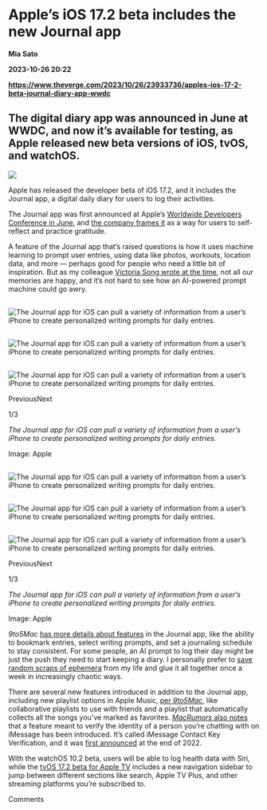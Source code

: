 # Apple’s iOS 17.2 beta includes the new Journal app
**Mia Sato**

**2023-10-26 20:22**

**https://www.theverge.com/2023/10/26/23933736/apples-ios-17-2-beta-journal-diary-app-wwdc**

The digital diary app was announced in June at WWDC, and now it’s available for testing, as Apple released new beta versions of iOS, tvOS, and watchOS.
-------------------------------------------------------------------------------------------------------------------------------------------------------

![](https://cdn.vox-cdn.com/thumbor/Y0jeFEuQTozTExVs5yIh82tvzOw=/0x0:2040x1360/1200x628/filters:focal(1020x680:1021x681)/cdn.vox-cdn.com/uploads/chorus_asset/file/24402141/STK071_apple_K_Radtke_01.jpg)

Apple has released the developer beta of iOS 17.2, and it includes the Journal app, a digital daily diary for users to log their activities.

The Journal app was first announced at Apple’s [Worldwide Developers Conference in June](https://www.theverge.com/2023/6/5/23738869/apple-journal-app-ios-iphone-wwdc-2023), and [the company frames it](https://www.apple.com/newsroom/2023/06/ios-17-makes-iphone-more-personal-and-intuitive/) as a way for users to self-reflect and practice gratitude.

A feature of the Journal app that’s raised questions is how it uses machine learning to prompt user entries, using data like photos, workouts, location data, and more — perhaps good for people who need a little bit of inspiration. But as my colleague [Victoria Song wrote at the time](https://www.theverge.com/23750998/apple-ios-17-journal-app-ai), not all our memories are happy, and it’s not hard to see how an AI-powered prompt machine could go awry.

![<em>The Journal app for iOS can pull a variety of information from a user’s iPhone to create personalized writing prompts for daily entries.</em>](data:image/gif;base64,R0lGODlhAQABAIAAAAAAAP///yH5BAEAAAAALAAAAAABAAEAAAIBRAA7)

![<em>The Journal app for iOS can pull a variety of information from a user’s iPhone to create personalized writing prompts for daily entries.</em>](https://duet-cdn.vox-cdn.com/thumbor/0x0:2560x1440/2400x1350/filters:focal(1280x720:1281x721):format(webp)/cdn.vox-cdn.com/uploads/chorus_asset/file/24703725/wwdc_2023_225.jpg)

![<em>The Journal app for iOS can pull a variety of information from a user’s iPhone to create personalized writing prompts for daily entries.</em>](data:image/gif;base64,R0lGODlhAQABAIAAAAAAAP///yH5BAEAAAAALAAAAAABAAEAAAIBRAA7)

![<em>The Journal app for iOS can pull a variety of information from a user’s iPhone to create personalized writing prompts for daily entries.</em>](https://duet-cdn.vox-cdn.com/thumbor/0x0:2560x1440/2400x1350/filters:focal(1280x720:1281x721):format(webp)/cdn.vox-cdn.com/uploads/chorus_asset/file/24703729/wwdc_2023_223.jpg)

![<em>The Journal app for iOS can pull a variety of information from a user’s iPhone to create personalized writing prompts for daily entries.</em>](data:image/gif;base64,R0lGODlhAQABAIAAAAAAAP///yH5BAEAAAAALAAAAAABAAEAAAIBRAA7)

![<em>The Journal app for iOS can pull a variety of information from a user’s iPhone to create personalized writing prompts for daily entries.</em>](https://duet-cdn.vox-cdn.com/thumbor/0x0:2560x1440/2400x1350/filters:focal(1280x720:1281x721):format(webp)/cdn.vox-cdn.com/uploads/chorus_asset/file/24703728/wwdc_2023_226.jpg)

PreviousNext

1/3

_The Journal app for iOS can pull a variety of information from a user’s iPhone to create personalized writing prompts for daily entries._

Image: Apple

![<em>The Journal app for iOS can pull a variety of information from a user’s iPhone to create personalized writing prompts for daily entries.</em>](data:image/gif;base64,R0lGODlhAQABAIAAAAAAAP///yH5BAEAAAAALAAAAAABAAEAAAIBRAA7)

![<em>The Journal app for iOS can pull a variety of information from a user’s iPhone to create personalized writing prompts for daily entries.</em>](https://duet-cdn.vox-cdn.com/thumbor/0x0:2560x1440/2400x1350/filters:focal(1280x720:1281x721):format(webp)/cdn.vox-cdn.com/uploads/chorus_asset/file/24703725/wwdc_2023_225.jpg)

![<em>The Journal app for iOS can pull a variety of information from a user’s iPhone to create personalized writing prompts for daily entries.</em>](data:image/gif;base64,R0lGODlhAQABAIAAAAAAAP///yH5BAEAAAAALAAAAAABAAEAAAIBRAA7)

![<em>The Journal app for iOS can pull a variety of information from a user’s iPhone to create personalized writing prompts for daily entries.</em>](https://duet-cdn.vox-cdn.com/thumbor/0x0:2560x1440/2400x1350/filters:focal(1280x720:1281x721):format(webp)/cdn.vox-cdn.com/uploads/chorus_asset/file/24703729/wwdc_2023_223.jpg)

![<em>The Journal app for iOS can pull a variety of information from a user’s iPhone to create personalized writing prompts for daily entries.</em>](data:image/gif;base64,R0lGODlhAQABAIAAAAAAAP///yH5BAEAAAAALAAAAAABAAEAAAIBRAA7)

![<em>The Journal app for iOS can pull a variety of information from a user’s iPhone to create personalized writing prompts for daily entries.</em>](https://duet-cdn.vox-cdn.com/thumbor/0x0:2560x1440/2400x1350/filters:focal(1280x720:1281x721):format(webp)/cdn.vox-cdn.com/uploads/chorus_asset/file/24703728/wwdc_2023_226.jpg)

PreviousNext

1/3

_The Journal app for iOS can pull a variety of information from a user’s iPhone to create personalized writing prompts for daily entries._

Image: Apple

_9to5Mac_ [has more details about features](https://9to5mac.com/2023/10/26/ios-17-2-beta-includes-all-new-journal-app-heres-how-it-works/) in the Journal app, like the ability to bookmark entries, select writing prompts, and set a journaling schedule to stay consistent. For some people, an AI prompt to log their day might be just the push they need to start keeping a diary. I personally prefer to [save random scraps of ephemera](https://www.theverge.com/23672998/organizing-scrapbooking-collaging-digital-archives-weekend-plans-offline) from my life and glue it all together once a week in increasingly chaotic ways.

There are several new features introduced in addition to the Journal app, including new playlist options in Apple Music, [per _9to5Mac_](https://9to5mac.com/2023/10/26/ios-17-2-collaborative-playlists-favorites/), like collaborative playlists to use with friends and a playlist that automatically collects all the songs you’ve marked as favorites. [_MacRumors_ also notes](https://www.macrumors.com/2023/10/26/ios-17-2-imessage-contact-key-verification/) that a feature meant to verify the identity of a person you’re chatting with on iMessage has been introduced. It’s called iMessage Contact Key Verification, and it was [first announced](https://www.theverge.com/2022/12/7/23498565/apple-imessage-icloud-data-protection-verification-security-keys) at the end of 2022.

With the watchOS 10.2 beta, users will be able to log health data with Siri, while the [tvOS 17.2 beta for Apple TV](https://9to5mac.com/2023/10/26/tvos-17-2-tv-app/) includes a new navigation sidebar to jump between different sections like search, Apple TV Plus, and other streaming platforms you’re subscribed to.

Comments